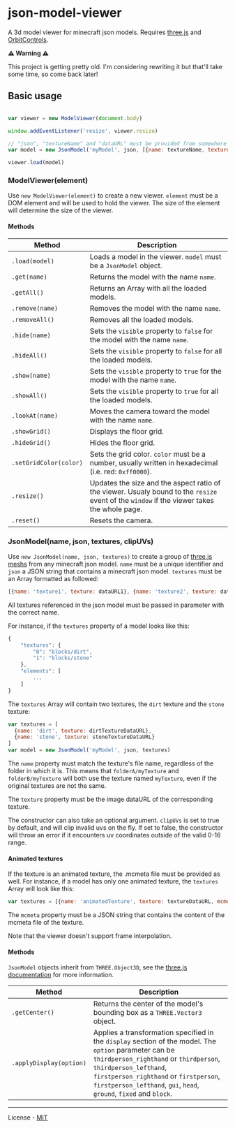 # json-model-viewer

A 3d model viewer for minecraft json models. Requires [three.js](https://github.com/mrdoob/three.js/) and [OrbitControls](https://github.com/mrdoob/three.js/blob/master/examples/js/controls/OrbitControls.js).

**:warning: Warning :warning:**

This project is getting pretty old. I'm considering rewriting it but that'll take some time, so come back later!

## Basic usage

```javascript

var viewer = new ModelViewer(document.body)

window.addEventListener('resize', viewer.resize)

// "json", "textureName" and "dataURL" must be provided from somewhere else
var model = new JsonModel('myModel', json, [{name: textureName, texture: dataURL}])

viewer.load(model)
```

### ModelViewer(element)

Use `new ModelViewer(element)` to create a new viewer. `element` must be a DOM element and will be used to hold the viewer. The size of the element will determine the size of the viewer.

#### Methods

Method                 | Description
---------------------- | -------------------------------------------------------------------------------------------------------------------------------------------
`.load(model)`         | Loads a model in the viewer. `model` must be a `JsonModel` object.
`.get(name)`           | Returns the model with the name `name`.
`.getAll()`            | Returns an Array with all the loaded models.
`.remove(name)`        | Removes the model with the name `name`.
`.removeAll()`         | Removes all the loaded models.
`.hide(name)`          | Sets the `visible` property to `false` for the model with the name `name`.
`.hideAll()`           | Sets the `visible` property to `false` for all the loaded models.
`.show(name)`          | Sets the `visible` property to `true` for the model with the name `name`.
`.showAll()`           | Sets the `visible` property to `true` for all the loaded models.
`.lookAt(name)`        | Moves the camera toward the model with the name `name`.
`.showGrid()`          | Displays the floor grid.
`.hideGrid()`          | Hides the floor grid.
`.setGridColor(color)` | Sets the grid color. `color` must be a number, usually written in hexadecimal (i.e. red: `0xff0000`).
`.resize()`            | Updates the size and the aspect ratio of the viewer. Usualy bound to the `resize` event of the `window` if the viewer takes the whole page.
`.reset()`             | Resets the camera.

### JsonModel(name, json, textures, clipUVs)

Use `new JsonModel(name, json, textures)` to create a group of [three.js meshs](http://threejs.org/docs/index.html#Reference/Objects/Mesh) from any minecraft json model. `name` must be a unique identifier and `json` a JSON string that contains a minecraft json model. `textures` must be an Array formatted as followed:

```javascript
[{name: 'texture1', texture: dataURL1}, {name: 'texture2', texture: dataURL2}, ...]
```

All textures referenced in the json model must be passed in parameter with the correct name.

For instance, if the `textures` property of a model looks like this:

```javascript
{
    "textures": {
        "0": "blocks/dirt",
        "1": "blocks/stone"
    },
    "elements": [
        ...
    ]
}
```

The `textures` Array will contain two textures, the `dirt` texture and the `stone` texture:

```javascript
var textures = [
  {name: 'dirt', texture: dirtTextureDataURL},
  {name: 'stone', texture: stoneTextureDataURL}
]
var model = new JsonModel('myModel', json, textures)
```

The `name` property must match the texture's file name, regardless of the folder in which it is. This means that `folderA/myTexture` and `folderB/myTexture` will both use the texture named `myTexture`, even if the original textures are not the same.

The `texture` property must be the image dataURL of the corresponding texture.

The constructor can also take an optional argument. `clipUVs` is set to true by default, and will clip invalid uvs on the fly. If set to false, the constructor will throw an error if it encounters uv coordinates outside of the valid 0-16 range.

#### Animated textures

If the texture is an animated texture, the .mcmeta file must be provided as well. For instance, if a model has only one animated texture, the `textures` Array will look like this:

```javascript
var textures = [{name: 'animatedTexture', texture: textureDataURL, mcmeta: textureMcmeta}]
```

The `mcmeta` property must be a JSON string that contains the content of the mcmeta file of the texture.

Note that the viewer doesn't support frame interpolation.

#### Methods

`JsonModel` objects inherit from `THREE.Object3D`, see the [three.js documentation](http://threejs.org/docs/index.html#Reference/Core/Object3D) for more information.

Method                  | Description
----------------------- | -----------------------------------------------------------------------------------------------------------------------------------------------------------------------------------------------------------------------------------------------------------------------------------------
`.getCenter()`          | Returns the center of the model's bounding box as a `THREE.Vector3` object.
`.applyDisplay(option)` | Applies a transformation specified in the `display` section of the model. The `option` parameter can be `thirdperson_righthand` or `thirdperson`, `thirdperson_lefthand`, `firstperson_righthand` or `firstperson`, `firstperson_lefthand`, `gui`, `head`, `ground`, `fixed` and `block`.

---

License - [MIT](https://github.com/vberlier/json-model-viewer/blob/master/LICENSE)
